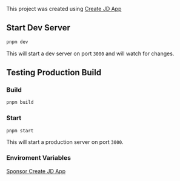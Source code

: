 This project was created using [Create JD App](https://github.com/OrJDev/create-jd-app)

## Start Dev Server

```bash
pnpm dev
```

This will start a dev server on port `3000` and will watch for changes.

## Testing Production Build

### Build

```bash
pnpm build
```

### Start

```bash
pnpm start
```

This will start a production server on port `3000`.

### Enviroment Variables

  
  
[Sponsor Create JD App](https://github.com/sponsors/OrJDev)
